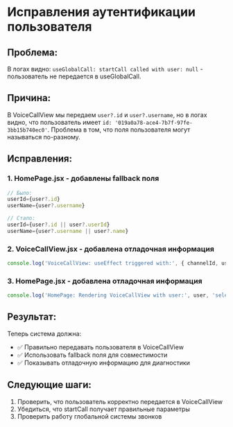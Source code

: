 # Исправления аутентификации пользователя

## Проблема:
В логах видно: `useGlobalCall: startCall called with user: null` - пользователь не передается в useGlobalCall.

## Причина:
В VoiceCallView мы передаем `user?.id` и `user?.username`, но в логах видно, что пользователь имеет `id: '019a0a78-ace4-7b7f-97fe-3bb15b740ec0'`. Проблема в том, что поля пользователя могут называться по-разному.

## Исправления:

### 1. HomePage.jsx - добавлены fallback поля
```javascript
// Было:
userId={user?.id}
userName={user?.username}

// Стало:
userId={user?.id || user?.userId}
userName={user?.username || user?.name}
```

### 2. VoiceCallView.jsx - добавлена отладочная информация
```javascript
console.log('VoiceCallView: useEffect triggered with:', { channelId, userId, userName, channelName });
```

### 3. HomePage.jsx - добавлена отладочная информация
```javascript
console.log('HomePage: Rendering VoiceCallView with user:', user, 'selectedChat:', selectedChat);
```

## Результат:

Теперь система должна:
- ✅ Правильно передавать пользователя в VoiceCallView
- ✅ Использовать fallback поля для совместимости
- ✅ Показывать отладочную информацию для диагностики

## Следующие шаги:

1. Проверить, что пользователь корректно передается в VoiceCallView
2. Убедиться, что startCall получает правильные параметры
3. Проверить работу глобальной системы звонков
